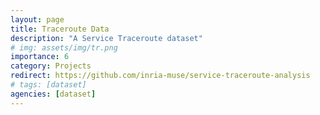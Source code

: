 ```yaml
---
layout: page
title: Traceroute Data
description: "A Service Traceroute dataset"
# img: assets/img/tr.png
importance: 6
category: Projects
redirect: https://github.com/inria-muse/service-traceroute-analysis
# tags: [dataset]
agencies: [dataset]
---
```


